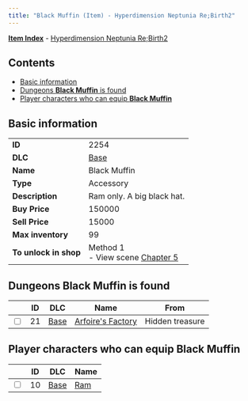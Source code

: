 ```yaml
---
title: "Black Muffin (Item) - Hyperdimension Neptunia Re;Birth2"
---
```


[**Item Index**](/neptunia/rb2/item/index.html) - [Hyperdimension Neptunia Re;Birth2](/neptunia/rb2)

## Contents

- [Basic information](#basic-information)
- [Dungeons **Black Muffin** is found](#dungeons-black-muffin-is-found)
- [Player characters who can equip **Black Muffin**](#player-characters-who-can-equip-black-muffin)

## Basic information

|   |   |
| -- | -- |
| **ID** | 2254 |
| **DLC** | [Base](/neptunia/rb2/dlc/0-base.html) |
| **Name** | Black Muffin |
| **Type** | Accessory |
| **Description** | Ram only. A big black hat. |
| **Buy Price** | 150000 |
| **Sell Price** | 15000 |
| **Max inventory** | 99 |
| **To unlock in shop** | Method 1<br />- View scene [Chapter 5](/neptunia/rb2/scene/0-351-chapter-5.html) |

## Dungeons **Black Muffin** is found

|    | ID | DLC | Name | From |
| -- | -- | --- | ---- | ---- |
| <input type="checkbox" id="rb2-dungeon-0-21" class="trackbox" /> | 21 | [Base](/neptunia/rb2/dlc/0-base.html) | [Arfoire's Factory](/neptunia/rb2/dungeon/0-21-arfoires-factory.html) | Hidden treasure |

## Player characters who can equip **Black Muffin**

|    | ID | DLC | Name |
| -- | -- | --- | ---- |
| <input type="checkbox" id="rb2-player-0-10" class="trackbox" /> | 10 | [Base](/neptunia/rb2/dlc/0-base.html) | [Ram](/neptunia/rb2/player/0-10-ram.html) |